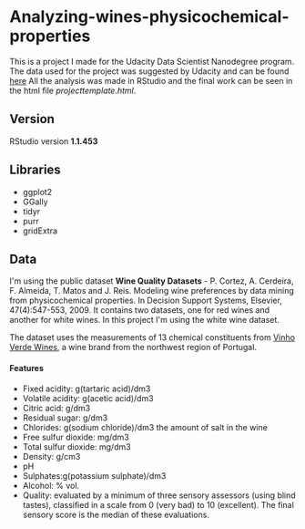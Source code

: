 # Analyzing-wines-physicochemical-properties

This is a project I made for the Udacity Data Scientist Nanodegree program.
The data used for the project was suggested by Udacity and can be found [here](http://www3.dsi.uminho.pt/pcortez/wine/) All the analysis was made in RStudio
and the final work can be seen in the html file _projecttemplate.html_.

## Version
RStudio version **1.1.453**

## Libraries
- ggplot2
- GGally
- tidyr
- purr
- gridExtra

## Data

I'm using the public dataset **Wine Quality Datasets** - P. Cortez, A. Cerdeira,
F. Almeida, T. Matos and J. Reis. Modeling wine preferences by data mining from
physicochemical properties. In Decision Support Systems, Elsevier,
47(4):547-553, 2009. It contains two datasets, one for red wines and another
for white wines. In this project I'm using the white wine dataset.

The dataset uses the measurements of 13 chemical constituents from
[Vinho Verde Wines](http://www.vinhoverde.pt/), a wine brand from the northwest
region of Portugal.

#### Features

- Fixed acidity: g(tartaric acid)/dm3
- Volatile acidity: g(acetic acid)/dm3
- Citric acid: g/dm3
- Residual sugar: g/dm3
- Chlorides: g(sodium chloride)/dm3 the amount of salt in the wine
- Free sulfur dioxide: mg/dm3
- Total sulfur dioxide: mg/dm3
- Density: g/cm3
- pH
- Sulphates:g(potassium sulphate)/dm3
- Alcohol: % vol.
- Quality:  evaluated by a minimum of three sensory assessors
(using blind tastes), classified in a scale from 0 (very bad) to 10 (excellent).
The final sensory score is the median of these evaluations.
